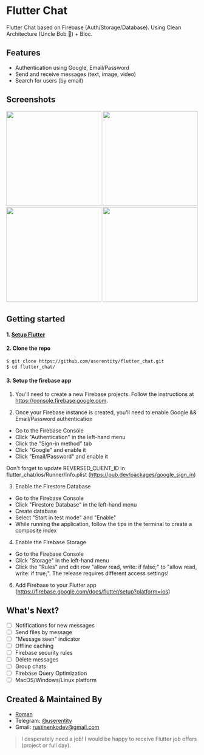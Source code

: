 # Flutter Chat
Flutter Chat based on Firebase (Auth/Storage/Database).
Using Clean Architecture (Uncle Bob 🥰) + Bloc.

## Features

* Authentication using Google, Email/Password
* Send and receive messages (text, image, video)
* Search for users (by email)

## Screenshots
<p>
<img src="https://raw.githubusercontent.com/userentity/flutterchat/master/screenshots/g1.png" width="250">
<img src="https://raw.githubusercontent.com/userentity/flutterchat/master/screenshots/g2.png" width="250">
<img src="https://raw.githubusercontent.com/userentity/flutterchat/master/screenshots/g3.png" width="250">
<img src="https://raw.githubusercontent.com/userentity/flutterchat/master/screenshots/g4.png" width="250">
</p>

## Getting started

#### 1. [Setup Flutter](https://flutter.dev/docs/get-started/install)

#### 2. Clone the repo

```sh
$ git clone https://github.com/userentity/flutter_chat.git
$ cd flutter_chat/
```

#### 3. Setup the firebase app

1. You'll need to create a new Firebase projects. Follow the instructions at https://console.firebase.google.com.

2. Once your Firebase instance is created, you'll need to enable Google && Email/Password authentication
* Go to the Firebase Console
* Click "Authentication" in the left-hand menu
* Click the "Sign-in method" tab
* Click "Google" and enable it
* Click "Email/Password" and enable it

Don't forget to update REVERSED_CLIENT_ID in flutter_chat/ios/Runner/Info.plist (https://pub.dev/packages/google_sign_in)

3. Enable the Firestore Database
* Go to the Firebase Console
* Click "Firestore Database" in the left-hand menu
* Create database
* Select "Start in test mode" and "Enable"
* While running the application, follow the tips in the terminal to create a composite index

4. Enable the Firebase Storage
* Go to the Firebase Console
* Click "Storage" in the left-hand menu
* Click the "Rules" and edit row "allow read, write: if false;" to "allow read, write: if true;". The release requires different access settings!

6. Add Firebase to your Flutter app (https://firebase.google.com/docs/flutter/setup?platform=ios)

## What's Next?
- [ ] Notifications for new messages
- [ ] Send files by message
- [ ] "Message seen" indicator
- [ ] Offline caching
- [ ] Firebase security rules
- [ ] Delete messages
- [ ] Group chats
- [ ] Firebase Query Optimization
- [ ] MacOS/Windows/Linux platform 

## Created & Maintained By
* [Roman](https://github.com/userentity)
* Telegram: [@userentity](https://t.me/userentity)
* Gmail: [rustinenkodev@gmail.com](mailto:https://rustinenkodev@gmail.com)
> I desperately need a job! I would be happy to receive Flutter job offers (project or full day).